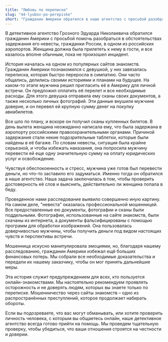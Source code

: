 ```yaml
---
title: "Любовь по переписке"
slug: "44-lyubov-po-perepiske"
short: "Гражданин Америки обратился в наше агентство с просьбой разобраться в странной ситуации. Его невеста, с которой он познакомился на сайте знакомств, была задержана в аэропорту с подозрительными таблетками. Оказалось, что женщина была мошенницей, использующей фальшивые документы и фотографии…"
---
```


В детективное агентство Грозного Эдуарда Николаевича обратился гражданин Америки с просьбой помочь разобраться в обстоятельствах задержания его невесты, гражданки России, в одном из российских аэропортов. Женщина должна была прилететь к нему в гости, и все казалось вполне обычным, пока не произошел инцидент.

История началась на одном из популярных сайтов знакомств. Гражданин Америки познакомился с девушкой, у них завязалась переписка, которая быстро переросла в симпатию. Они часто общались, делились своими историями и планами на будущее. На каком-то этапе мужчина решил пригласить её в Америку для личной встречи. Он предложил оплатить её перелет и все необходимые расходы. Для этого девушка отправила ему сканы своих документов, а также несколько личных фотографий. Эти данные внушили мужчине доверие, и он перевел ей крупную сумму денег на покупку авиабилетов.

Все шло по плану, и вскоре он получил сканы купленных билетов. В день вылета женщина неожиданно написала ему, что была задержана в аэропорту российскими правоохранительными органами. Причиной задержания стали некие подозрительные таблетки, которые были найдены в её багаже. По словам невесты, ситуация была крайне серьезной, и чтобы избежать наказания, она попросила мужчину перевести ей еще одну значительную сумму на оплату юридических услуг и освобождение.

Чувствуя обеспокоенность и стресс, мужчина уже готов был перевести деньги, но что-то заставило его задуматься. Именно тогда он обратился в наше агентство. Наша задача заключалась в том, чтобы проверить достоверность её слов и выяснить, действительно ли женщина попала в беду.

Проведенное нами расследование выявило совершенно иную картину. На самом деле, "невеста" оказалась профессиональной мошенницей. Все предоставленные ею документы, фотографии и сканы были поддельными. Фотографии, использованные на сайте знакомств, были скачаны из интернета, а документы фальсифицированы с помощью программ для обработки изображений. Она пользовалась доверчивостью мужчины, чтобы получить деньги под видом настоящих чувств и перспективы встречи.

Мошенница искусно манипулировала эмоциями, но, благодаря нашему расследованию, гражданин Америки избежал ещё больших финансовых потерь. Мы собрали все необходимые доказательства и передали их нашему заказчику, чтобы он мог принять дальнейшие меры.

Эта история служит предупреждением для всех, кто пользуется онлайн-знакомствами. Мы настоятельно рекомендуем проявлять осторожность и не доверять людям, которых вы знаете только по переписке. Мошенничество через сайты знакомств – одно из распространённых преступлений, которое продолжает набирать обороты.

Если вы подозреваете, что вас могут обманывать, или хотите проверить личность человека, с которым вы общаетесь онлайн, наше детективное агентство всегда готово прийти на помощь. Мы проведем тщательную проверку, чтобы убедиться, что ваши отношения строятся на честности и доверии.
